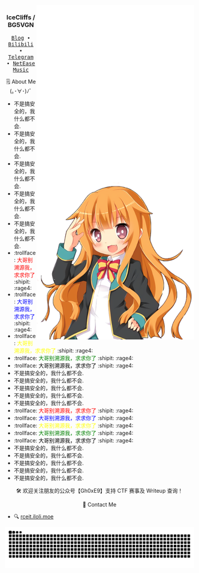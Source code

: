 <div align="right">
  <img align='right' src='https://github.com/icecliffs/icecliffs/blob/master/metrics.classic.svg' width='420px'>
  <img align='right' src='https://github.com/icecliffs/icecliffs/blob/master/metrics.rss.classic.svg' width='420px'>
  <img align='right' src='https://github.com/icecliffs/icecliffs/blob/master/assets/Amatsuka-Mao.png' width='420px'>  
</div>
<div align="left">
  <h3 align="center"> IceCliffs / BG5VGN</h3>
  <p align="center">
    <samp>
      <a href="https://iloli.moe/">Blog</a> ∙
      <a href="https://space.bilibili.com/28645589">Bilibili</a> ∙
      <a href="https://t.me/icecliffs">Telegram</a> ∙
      <a href="https://music.163.com/#/artist?id=51382584">NetEase Music</a>
    </samp>
  </p>
  <p align="center">
  🗒 About Me (｡･∀･)ﾉﾞ
  </p>
  
  - 不是搞安全的，我什么都不会.
  - 不是搞安全的，我什么都不会.
  - 不是搞安全的，我什么都不会.
  - 不是搞安全的，我什么都不会.
  - 不是搞安全的，我什么都不会.
  - :trollface: <span style="color: red;">大哥别溯源我，求求你了</span> :shipit: :rage4:
  - :trollface: <span style="color: blue;">大哥别溯源我，求求你了</span> :shipit: :rage4:
  - :trollface: <span style="color: yellow;">大哥别溯源我，求求你了</span> :shipit: :rage4:
  - :trollface: <span style="color: green;">大哥别溯源我，求求你了</span> :shipit: :rage4:
  - :trollface: <span style="color: black;">大哥别溯源我，求求你了</span> :shipit: :rage4:
  - 不是搞安全的，我什么都不会.
  - 不是搞安全的，我什么都不会.
  - 不是搞安全的，我什么都不会.
  - 不是搞安全的，我什么都不会.
  - 不是搞安全的，我什么都不会.
  - :trollface: <span style="color: red;">大哥别溯源我，求求你了</span> :shipit: :rage4:
  - :trollface: <span style="color: blue;">大哥别溯源我，求求你了</span> :shipit: :rage4:
  - :trollface: <span style="color: yellow;">大哥别溯源我，求求你了</span> :shipit: :rage4:
  - :trollface: <span style="color: green;">大哥别溯源我，求求你了</span> :shipit: :rage4:
  - :trollface: <span style="color: black;">大哥别溯源我，求求你了</span> :shipit: :rage4:
  - 不是搞安全的，我什么都不会.
  - 不是搞安全的，我什么都不会.
  - 不是搞安全的，我什么都不会.
  - 不是搞安全的，我什么都不会.
  - 不是搞安全的，我什么都不会.

  <p align="center">
  🛠 欢迎关注朋友的公众号【Gh0xE9】支持 CTF 赛事及 Writeup 查询！
  </p>

  <p align="center">
  📧 Contact Me
  </p>
  
  - 🔍 [rceit.iloli.moe](https://rceit.iloli.moe)
  
  <picture>
    <source
      media="(prefers-color-scheme: dark)"
      srcset="https://raw.githubusercontent.com/icecliffs/icecliffs/output/github-contribution-grid-snake.svg"
    />
    <source
      media="(prefers-color-scheme: light)"
      srcset="https://raw.githubusercontent.com/icecliffs/icecliffs/output/github-contribution-grid-snake.svg"
    />
    <img
      alt="GitHub contribution grid snake animation"
      src="https://raw.githubusercontent.com/icecliffs/icecliffs/output/github-contribution-grid-snake.svg"
    />
  </picture>
</div>
